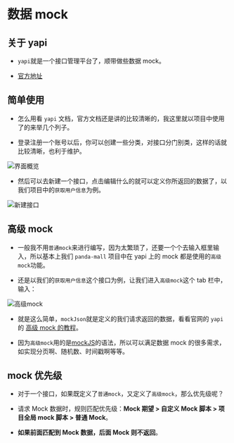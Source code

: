 # 数据 mock

## 关于 yapi

- `yapi`就是一个接口管理平台了，顺带做些数据 mock。

- [官方地址](https://github.com/ymfe/yapi)

## 简单使用

- 怎么用看 `yapi` 文档，官方文档还是讲的比较清晰的，我这里就以项目中使用了的来举几个列子。

- 登录注册一个账号以后，你可以创建一些分类，对接口分门别类，这样的话就比较清晰，也利于维护。

![界面概览](~@img/mall_yapi_1.jpg)

- 然后可以去新建一个接口，点击编辑什么的就可以定义你所返回的数据了，以我们项目中的`获取用户信息`为例。

![新建接口](~@img/mall_yapi_2.jpg)

## 高级 mock

- 一般我不用`普通mock`来进行编写，因为太繁琐了，还要一个个去输入框里输入，所以基本上我们 `panda-mall` 项目中在 yapi 上的 mock 都是使用的`高级mock`功能。

- 还是以我们的`获取用户信息`这个接口为例，让我们进入`高级mock`这个 tab 栏中，输入：

![高级mock](~@img/mall_yapi_3.jpg)

- 就是这么简单，`mockJson`就是定义的我们请求返回的数据，看看官网的 `yapi` 的 [高级 mock 的教程](https://hellosean1025.github.io/yapi/documents/adv_mock.html)。

- 因为`高级mock`用的是[mockJS](https://github.com/nuysoft/Mock/wiki)的语法，所以可以满足数据 mock 的很多需求，如实现分页啊、随机数、时间戳啊等等。

## mock 优先级

- 对于一个接口，如果既定义了`普通mock`，又定义了`高级mock`，那么优先级呢？

- 请求 Mock 数据时，规则匹配优先级：**Mock 期望 > 自定义 Mock 脚本 > 项目全局 mock 脚本 > 普通 Mock**。

- **如果前面匹配到 Mock 数据，后面 Mock 则不返回**。
